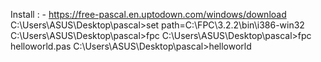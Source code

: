 Install : - https://free-pascal.en.uptodown.com/windows/download
C:\Users\ASUS\Desktop\pascal>set path=C:\FPC\3.2.2\bin\i386-win32
C:\Users\ASUS\Desktop\pascal>fpc
C:\Users\ASUS\Desktop\pascal>fpc helloworld.pas
C:\Users\ASUS\Desktop\pascal>helloworld